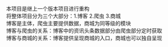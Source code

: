 本项目是继上一个版本项目进行重构  
将整体项目分为三个大部分：1.博客 2.爬虫 3.商城  
博客是主体，爬虫主要提供数据，商城为同等级的模块  
博客与爬虫的关系：博客中的资讯头条数据部分由爬虫部分定时获取  
博客与商城的关系：博客提供呈现商城的入口，商城也可以独自呈现